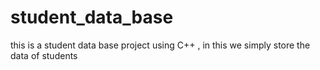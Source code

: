 # student_data_base
this is a student data base project using C++ , in this we simply store the data of students
